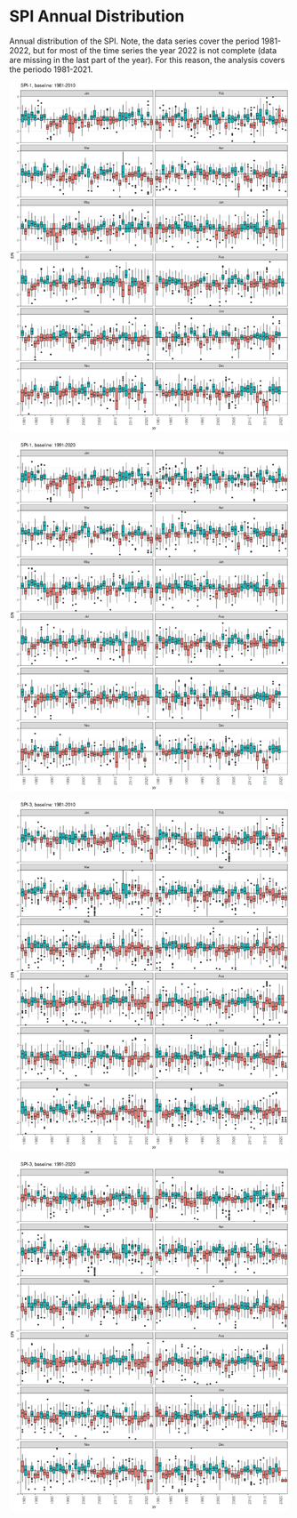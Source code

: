 # SPI Annual Distribution

Annual distribution of the SPI. Note, the data series cover the period 1981-2022, but for most of the time series the year 2022 is not complete (data are missing in the last part of the year). For this reason, the analysis covers the periodo 1981-2021.

![SPI distribution](./img/spi/boxplot_spi1_1981_2010.png)

![SPI distribution](./img/spi/boxplot_spi1_1991_2020.png)

![SPI distribution](./img/spi/boxplot_spi3_1981_2010.png)

![SPI distribution](./img/spi/boxplot_spi3_1991_2020.png)



